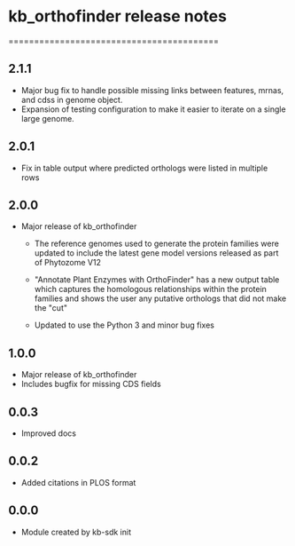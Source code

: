 # kb_orthofinder release notes
=========================================

2.1.1
-----
* Major bug fix to handle possible missing links between features,
  mrnas, and cdss in genome object.
* Expansion of testing configuration to make it easier to iterate on a
  single large genome.

2.0.1
-----
* Fix in table output where predicted orthologs were listed in multiple rows

2.0.0
-----
* Major release of kb_orthofinder

    * The reference genomes used to generate the protein families were
      updated to include the latest gene model versions released as
      part of Phytozome V12

    * "Annotate Plant Enzymes with OrthoFinder" has a new output table
      which captures the homologous relationships within the protein
      families and shows the user any putative orthologs that did not
      make the "cut"

    * Updated to use the Python 3 and minor bug fixes

1.0.0
-----
* Major release of kb_orthofinder
* Includes bugfix for missing CDS fields

0.0.3
-----
* Improved docs

0.0.2
-----
* Added citations in PLOS format

0.0.0
-----
* Module created by kb-sdk init
